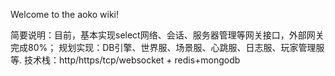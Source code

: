 Welcome to the aoko wiki!

简要说明：目前，基本实现select网络、会话、服务器管理等网关接口，外部网关完成80%；
规划实现：DB引擎、世界服、场景服、心跳服、日志服、玩家管理服等.
技术栈：http/https/tcp/websocket + redis+mongodb
